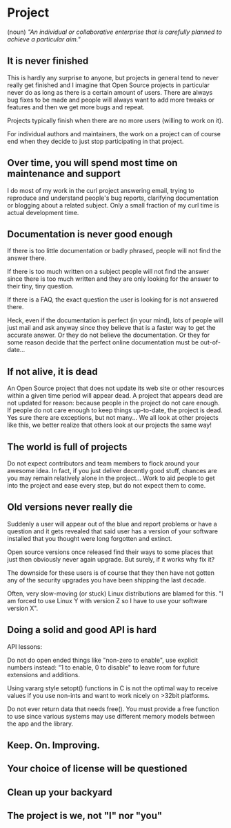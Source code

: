 # Project

(noun) *"An individual or collaborative enterprise that is carefully planned
to achieve a particular aim."*

## It is never finished

This is hardly any surprise to anyone, but projects in general tend to never
really get finished and I imagine that Open Source projects in particular
never do as long as there is a certain amount of users. There are always bug
fixes to be made and people will always want to add more tweaks or features
and then we get more bugs and repeat.

Projects typically finish when there are no more users (willing to work on it).

For individual authors and maintainers, the work on a project can of course
end when they decide to just stop participating in that project.

## Over time, you will spend most time on maintenance and support

I do most of my work in the curl project answering email, trying to reproduce
and understand people's bug reports, clarifying documentation or blogging
about a related subject. Only a small fraction of my curl time is actual
development time.

## Documentation is never good enough

If there is too little documentation or badly phrased, people will not find the
answer there.

If there is too much written on a subject people will not find the answer since
there is too much written and they are only looking for the answer to their
tiny, tiny question.

If there is a FAQ, the exact question the user is looking for is not answered
there.

Heck, even if the documentation is perfect (in your mind), lots of people will
just mail and ask anyway since they believe that is a faster way to get the
accurate answer. Or they do not believe the documentation. Or they for some
reason decide that the perfect online documentation must be out-of-date...

## If not alive, it is dead

An Open Source project that does not update its web site or other resources
within a given time period will appear dead. A project that appears dead are
not updated for reason: because people in the project do not care enough. If
people do not care enough to keep things up-to-date, the project is dead. Yes
sure there are exceptions, but not many... We all look at other projects like
this, we better realize that others look at our projects the same way!

## The world is full of projects

Do not expect contributors and team members to flock around your awesome
idea. In fact, if you just deliver decently good stuff, chances are you may
remain relatively alone in the project... Work to aid people to get into the
project and ease every step, but do not expect them to come.

## Old versions never really die

Suddenly a user will appear out of the blue and report problems or have a
question and it gets revealed that said user has a version of your software
installed that you thought were long forgotten and extinct.

Open source versions once released find their ways to some places that just
then obviously never again upgrade. But surely, if it works why fix it?

The downside for these users is of course that they then have not gotten any
of the security upgrades you have been shipping the last decade.

Often, very slow-moving (or stuck) Linux distributions are blamed for
this. "I am forced to use Linux Y with version Z so I have to use your software
version X".

## Doing a solid and good API is hard

API lessons:

Do not do open ended things like "non-zero to enable", use explicit numbers
instead: "1 to enable, 0 to disable" to leave room for future extensions and
additions.

Using vararg style setopt() functions in C is not the optimal way to receive
values if you use non-ints and want to work nicely on >32bit platforms.

Do not ever return data that needs free(). You must provide a free function to
use since various systems may use different memory models between the app and
the library.

## Keep. On. Improving.

## Your choice of license will be questioned

## Clean up your backyard

## The project is we, not "I" nor "you"

